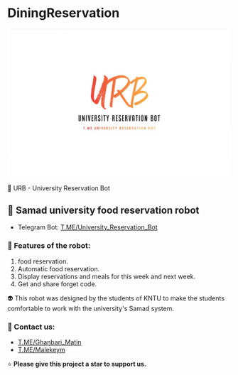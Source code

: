 # DiningReservation

<img src='src\images\URB.jpg'>

🍕 URB - University Reservation Bot
## 🍟 Samad university food reservation robot
* Telegram Bot: [T.ME/University_Reservation_Bot](https://t.me/University_Reservation_Bot)

### 🌵 Features of the robot:

1. food reservation.
2. Automatic food reservation.
3. Display reservations and meals for this week and next week.
4. Get and share forget code.

👽 This robot was designed by the students of KNTU  to make the students comfortable to work with
the university's Samad system.

### 🔗 Contact us:

* [T.ME/Ghanbari_Matin](https://t.me/Ghanbari_Matin)
* [T.ME/Malekeym](https://t.me/Malekeym)

⭐ **Please give this project a star to support us.**
